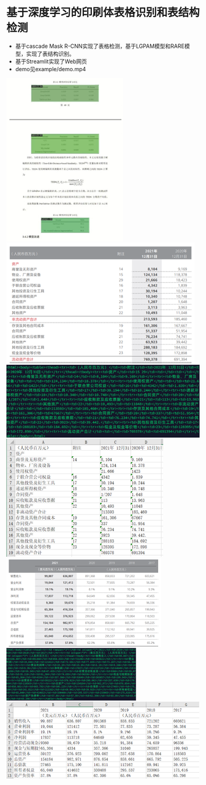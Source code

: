 # 基于深度学习的印刷体表格识别和表结构检测

- 基于cascade Mask R-CNN实现了表格检测，基于LGPAM模型和RARE模型，实现了表结构识别。
- 基于Streamlit实现了Web网页
- demo见example/demo.mp4

<img src="example\ex1_out.png" alt="ex1_out" style="zoom: 67%;" />

<img src="example\ex2.png" alt="ex2" style="zoom:80%;" />

<img src="example\ex2_out_1.png" alt="ex2_out_1" style="zoom:80%;" />

<img src="example\ex2_out_2.png" alt="ex2_out_2" style="zoom:80%;" />

<img src="example\ex3.png" alt="ex3" style="zoom:50%;" />

<img src="example\ex3_out_1.png" alt="ex3_out_1" style="zoom:50%;" />

<img src="example\ex3_out_2.png" alt="ex3_out_2" style="zoom:67%;" />
